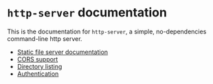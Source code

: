 # `http-server` documentation

This is the documentation for `http-server`, a simple, no-dependencies command-line http server.

* [Static file server documentation](static-file-server.md)
* [CORS support](cors-requests.md)
* [Directory listing](directory-listing.md)
* [Authentication](authentication.md)
